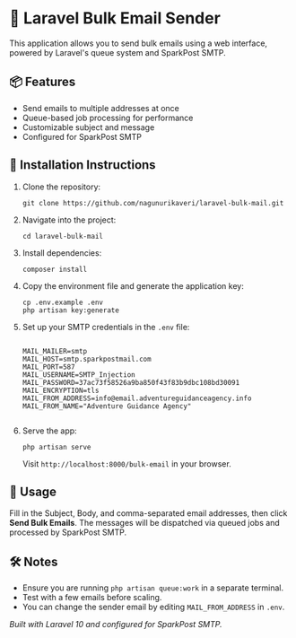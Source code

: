 <!DOCTYPE html>
<html lang="en">
<head>
  <meta charset="UTF-8">
  <title>Laravel Bulk Email Sender</title>
</head>
<body>
  <h1>📧 Laravel Bulk Email Sender</h1>

  <p>This application allows you to send bulk emails using a web interface, powered by Laravel's queue system and SparkPost SMTP.</p>

  <h2>📦 Features</h2>
  <ul>
    <li>Send emails to multiple addresses at once</li>
    <li>Queue-based job processing for performance</li>
    <li>Customizable subject and message</li>
    <li>Configured for SparkPost SMTP</li>
  </ul>

  <h2>🚀 Installation Instructions</h2>
  <ol>
    <li>Clone the repository:
      <pre><code>git clone https://github.com/nagunurikaveri/laravel-bulk-mail.git</code></pre>
    </li>
    <li>Navigate into the project:
      <pre><code>cd laravel-bulk-mail</code></pre>
    </li>
    <li>Install dependencies:
      <pre><code>composer install</code></pre>
    </li>
    <li>Copy the environment file and generate the application key:
      <pre><code>cp .env.example .env
php artisan key:generate</code></pre>
    </li>
    <li>Set up your SMTP credentials in the <code>.env</code> file:
      <pre><code>
MAIL_MAILER=smtp
MAIL_HOST=smtp.sparkpostmail.com
MAIL_PORT=587
MAIL_USERNAME=SMTP_Injection
MAIL_PASSWORD=37ac73f58526a9ba850f43f83b9dbc108bd30091
MAIL_ENCRYPTION=tls
MAIL_FROM_ADDRESS=info@email.adventureguidanceagency.info
MAIL_FROM_NAME="Adventure Guidance Agency"
      </code></pre>
    </li>
    <li>Serve the app:
      <pre><code>php artisan serve</code></pre>
      Visit <code>http://localhost:8000/bulk-email</code> in your browser.
    </li>
  </ol>

  <h2>📝 Usage</h2>
  <p>Fill in the Subject, Body, and comma-separated email addresses, then click <strong>Send Bulk Emails</strong>. The messages will be dispatched via queued jobs and processed by SparkPost SMTP.</p>

  <h2>🛠️ Notes</h2>
  <ul>
    <li>Ensure you are running <code>php artisan queue:work</code> in a separate terminal.</li>
    <li>Test with a few emails before scaling.</li>
    <li>You can change the sender email by editing <code>MAIL_FROM_ADDRESS</code> in <code>.env</code>.</li>
  </ul>

  <p><em>Built with Laravel 10 and configured for SparkPost SMTP.</em></p>
</body>
</html>
